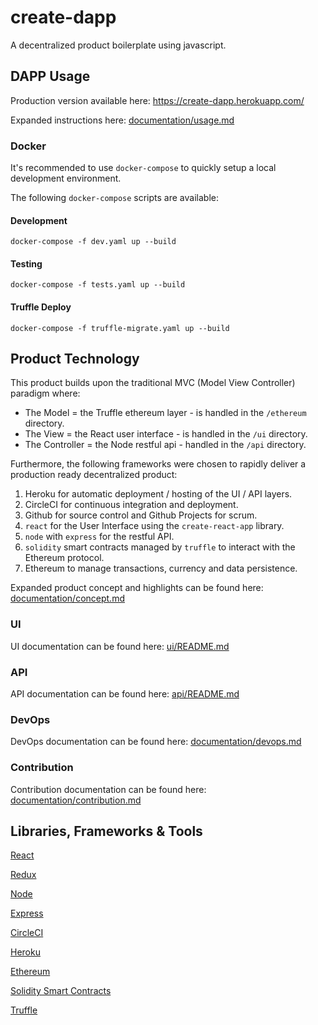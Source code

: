 # create-dapp

A decentralized product boilerplate using javascript.

## DAPP Usage

Production version available here: https://create-dapp.herokuapp.com/

Expanded instructions here: [documentation/usage.md](https://github.com/escobard/create-dapp/blob/master/documentation/usage.md)

### Docker

It's recommended to use `docker-compose` to quickly setup a local development environment.

The following `docker-compose` scripts are available: 

#### Development

`docker-compose -f dev.yaml up --build`

#### Testing

`docker-compose -f tests.yaml up --build`

#### Truffle Deploy

`docker-compose -f truffle-migrate.yaml up --build`

## Product Technology

This product builds upon the traditional MVC (Model View Controller) paradigm where:
   - The Model = the Truffle ethereum layer - is handled in the `/ethereum` directory.
   - The View = the React user interface - is handled in the `/ui` directory.
   - The Controller = the Node restful api  - handled in the `/api` directory.

Furthermore, the following frameworks were chosen to rapidly deliver a production ready decentralized product:

1) Heroku for automatic deployment / hosting of the UI / API layers.
2) CircleCI for continuous integration and deployment.
2) Github for source control and Github Projects for scrum.
2) `react` for the User Interface using the `create-react-app` library.
3) `node` with `express` for the restful API.
5) `solidity` smart contracts managed by `truffle` to interact with the Ethereum protocol.
6) Ethereum to manage transactions, currency and data persistence.

Expanded product concept and highlights can be found here: [documentation/concept.md](https://github.com/escobard/create-dapp/blob/master/documentation/concept.md)

### UI

UI documentation can be found here: [ui/README.md](https://github.com/escobard/create-dapp/blob/master/ui/README.md)

### API 

API documentation can be found here: [api/README.md](https://github.com/escobard/create-dapp/blob/master/api/README.md)

### DevOps

DevOps documentation can be found here: [documentation/devops.md](https://github.com/escobard/create-dapp/blob/master/documentation/devops.md)

### Contribution

Contribution documentation can be found here: [documentation/contribution.md](https://github.com/escobard/create-dapp/blob/master/documentation/contribution.md)

## Libraries, Frameworks & Tools
[React](https://reactjs.org/)

[Redux](https://redux.js.org/)

[Node](https://nodejs.org/en/)

[Express](https://expressjs.com/)

[CircleCI](https://circleci.com/)

[Heroku](https://www.heroku.com/)

[Ethereum](https://www.ethereum.org/)

[Solidity Smart Contracts](https://github.com/ethereum/solidity)

[Truffle](https://truffleframework.com/)